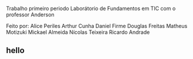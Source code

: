 Trabalho primeiro periodo Laborátorio de Fundamentos em TIC com o professor Anderson

Feito por:
    Alice Periles
    Arthur Cunha
    Daniel Firme
    Douglas Freitas
    Matheus Motizuki
    Mickael Almeida
    Nícolas Teixeira
    Ricardo Andrade 
## hello
